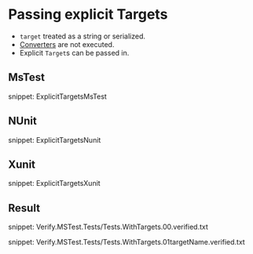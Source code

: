 # Passing explicit Targets

 * `target` treated as a string or serialized.
 * [Converters](/docs/converter.md) are not executed.
 * Explicit `Target`s can be passed in.


## MsTest

snippet: ExplicitTargetsMsTest


## NUnit

snippet: ExplicitTargetsNunit


## Xunit

snippet: ExplicitTargetsXunit


## Result

snippet: Verify.MSTest.Tests/Tests.WithTargets.00.verified.txt

snippet: Verify.MSTest.Tests/Tests.WithTargets.01targetName.verified.txt